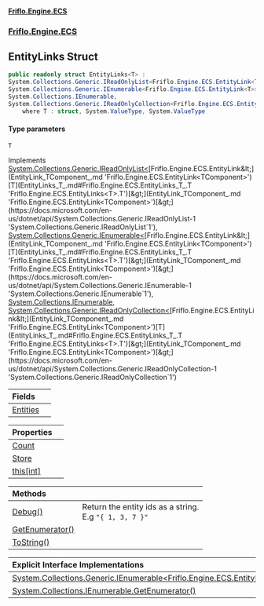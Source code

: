 #### [Friflo.Engine.ECS](index.md 'index')
### [Friflo.Engine.ECS](Friflo.Engine.ECS.md 'Friflo.Engine.ECS')

## EntityLinks<T> Struct

```csharp
public readonly struct EntityLinks<T> :
System.Collections.Generic.IReadOnlyList<Friflo.Engine.ECS.EntityLink<T>>,
System.Collections.Generic.IEnumerable<Friflo.Engine.ECS.EntityLink<T>>,
System.Collections.IEnumerable,
System.Collections.Generic.IReadOnlyCollection<Friflo.Engine.ECS.EntityLink<T>>
    where T : struct, System.ValueType, System.ValueType
```
#### Type parameters

<a name='Friflo.Engine.ECS.EntityLinks_T_.T'></a>

`T`

Implements [System.Collections.Generic.IReadOnlyList&lt;](https://docs.microsoft.com/en-us/dotnet/api/System.Collections.Generic.IReadOnlyList-1 'System.Collections.Generic.IReadOnlyList`1')[Friflo.Engine.ECS.EntityLink&lt;](EntityLink_TComponent_.md 'Friflo.Engine.ECS.EntityLink<TComponent>')[T](EntityLinks_T_.md#Friflo.Engine.ECS.EntityLinks_T_.T 'Friflo.Engine.ECS.EntityLinks<T>.T')[&gt;](EntityLink_TComponent_.md 'Friflo.Engine.ECS.EntityLink<TComponent>')[&gt;](https://docs.microsoft.com/en-us/dotnet/api/System.Collections.Generic.IReadOnlyList-1 'System.Collections.Generic.IReadOnlyList`1'), [System.Collections.Generic.IEnumerable&lt;](https://docs.microsoft.com/en-us/dotnet/api/System.Collections.Generic.IEnumerable-1 'System.Collections.Generic.IEnumerable`1')[Friflo.Engine.ECS.EntityLink&lt;](EntityLink_TComponent_.md 'Friflo.Engine.ECS.EntityLink<TComponent>')[T](EntityLinks_T_.md#Friflo.Engine.ECS.EntityLinks_T_.T 'Friflo.Engine.ECS.EntityLinks<T>.T')[&gt;](EntityLink_TComponent_.md 'Friflo.Engine.ECS.EntityLink<TComponent>')[&gt;](https://docs.microsoft.com/en-us/dotnet/api/System.Collections.Generic.IEnumerable-1 'System.Collections.Generic.IEnumerable`1'), [System.Collections.IEnumerable](https://docs.microsoft.com/en-us/dotnet/api/System.Collections.IEnumerable 'System.Collections.IEnumerable'), [System.Collections.Generic.IReadOnlyCollection&lt;](https://docs.microsoft.com/en-us/dotnet/api/System.Collections.Generic.IReadOnlyCollection-1 'System.Collections.Generic.IReadOnlyCollection`1')[Friflo.Engine.ECS.EntityLink&lt;](EntityLink_TComponent_.md 'Friflo.Engine.ECS.EntityLink<TComponent>')[T](EntityLinks_T_.md#Friflo.Engine.ECS.EntityLinks_T_.T 'Friflo.Engine.ECS.EntityLinks<T>.T')[&gt;](EntityLink_TComponent_.md 'Friflo.Engine.ECS.EntityLink<TComponent>')[&gt;](https://docs.microsoft.com/en-us/dotnet/api/System.Collections.Generic.IReadOnlyCollection-1 'System.Collections.Generic.IReadOnlyCollection`1')

| Fields | |
| :--- | :--- |
| [Entities](EntityLinks_T_.Entities.md 'Friflo.Engine.ECS.EntityLinks<T>.Entities') | |

| Properties | |
| :--- | :--- |
| [Count](EntityLinks_T_.Count.md 'Friflo.Engine.ECS.EntityLinks<T>.Count') | |
| [Store](EntityLinks_T_.Store.md 'Friflo.Engine.ECS.EntityLinks<T>.Store') | |
| [this[int]](EntityLinks_T_.this[int].md 'Friflo.Engine.ECS.EntityLinks<T>.this[int]') | |

| Methods | |
| :--- | :--- |
| [Debug()](EntityLinks_T_.Debug().md 'Friflo.Engine.ECS.EntityLinks<T>.Debug()') | Return the entity ids as a string.<br/>E.g `"{ 1, 3, 7 }"` |
| [GetEnumerator()](EntityLinks_T_.GetEnumerator().md 'Friflo.Engine.ECS.EntityLinks<T>.GetEnumerator()') | |
| [ToString()](EntityLinks_T_.ToString().md 'Friflo.Engine.ECS.EntityLinks<T>.ToString()') | |

| Explicit Interface Implementations | |
| :--- | :--- |
| [System.Collections.Generic.IEnumerable&lt;Friflo.Engine.ECS.EntityLink&lt;T&gt;&gt;.GetEnumerator()](EntityLinks_T_.System.Collections.Generic.IEnumerable_Friflo.Engine.ECS.EntityLink_T__.GetEnumerator().md 'Friflo.Engine.ECS.EntityLinks<T>.System.Collections.Generic.IEnumerable<Friflo.Engine.ECS.EntityLink<T>>.GetEnumerator()') | |
| [System.Collections.IEnumerable.GetEnumerator()](EntityLinks_T_.System.Collections.IEnumerable.GetEnumerator().md 'Friflo.Engine.ECS.EntityLinks<T>.System.Collections.IEnumerable.GetEnumerator()') | |
